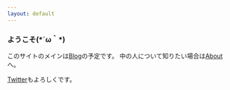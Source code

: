 ```yaml
---
layout: default
---
```

<h3>ようこそ(*´ω｀*)</h3>

このサイトのメインは[Blog](/blog/)の予定です。
中の人について知りたい場合は[About](/about/)へ。

[Twitter](https://twitter.com/nvsofts)もよろしくです。
